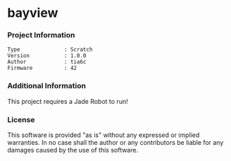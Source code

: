 bayview
================



### Project Information
```
Type              : Scratch
Version           : 1.0.0
Author            : tia6c
Firmware          : 42
```

### Additional Information
This project requires a Jade Robot to run!

### License
This software is provided "as is" without any expressed or implied warranties.  In no case shall the author or any contributors be liable for any damages caused by the use of this software.

